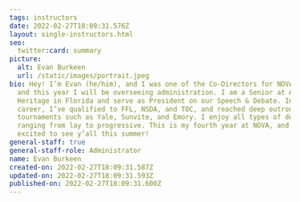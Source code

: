 ```yaml
---
tags: instructors
date: 2022-02-27T18:09:31.576Z
layout: single-instructors.html
seo:
  twitter:card: summary
picture:
  alt: Evan Burkeen
  url: /static/images/portrait.jpeg
bio: Hey! I’m Evan (he/him), and I was one of the Co-Directors for NOVA 2022,
  and this year I will be overseeing administration. I am a Senior at American
  Heritage in Florida and serve as President on our Speech & Debate. In my
  career, I’ve qualified to FFL, NSDA, and TOC, and reached deep outrounds at
  tournaments such as Yale, Sunvite, and Emory. I enjoy all types of debate,
  ranging from lay to progressive. This is my fourth year at NOVA, and I’m
  excited to see y’all this summer!
general-staff: true
general-staff-role: Administrator
name: Evan Burkeen
created-on: 2022-02-27T18:09:31.587Z
updated-on: 2022-02-27T18:09:31.593Z
published-on: 2022-02-27T18:09:31.600Z
---
```

